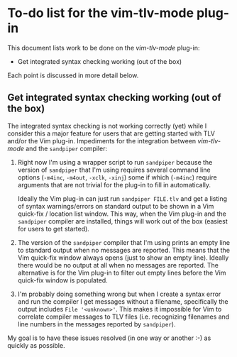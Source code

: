 # To-do list for the vim-tlv-mode plug-in

This document lists work to be done on the *vim-tlv-mode* plug-in:

 * Get integrated syntax checking working (out of the box)

Each point is discussed in more detail below.

## Get integrated syntax checking working (out of the box)

The integrated syntax checking is not working correctly (yet) while I consider
this a major feature for users that are getting started with TLV and/or the Vim
plug-in. Impediments for the integration between *vim-tlv-mode* and the
`sandpiper` compiler:

 1. Right now I'm using a wrapper script to run `sandpiper` because the version
    of `sandpiper` that I'm using requires several command line options
    (`-m4inc`, `-m4out`, `-xclk`, `-xinj`) some if which (`-m4inc`) require
    arguments that are not trivial for the plug-in to fill in automatically.

    Ideally the Vim plug-in can just run `sandpiper FILE.tlv` and get a listing
    of syntax warnings/errors on standard output to be shown in a Vim quick-fix
    / location list window. This way, when the Vim plug-in and the `sandpiper`
    compiler are installed, things will work out of the box (easiest for users
    to get started).

 2. The version of the `sandpiper` compiler that I'm using prints an empty line
    to standard output when no messages are reported. This means that the Vim
    quick-fix window always opens (just to show an empty line). Ideally there
    would be no output at all when no messages are reported. The alternative is
    for the Vim plug-in to filter out empty lines before the Vim quick-fix
    window is populated.

 3. I'm probably doing something wrong but when I create a syntax error and run
    the compiler I get messages without a filename, specifically the output
    includes `File '<unknown>'`. This makes it impossible for Vim to correlate
    compiler messages to TLV files (i.e. recognizing filenames and line numbers
    in the messages reported by `sandpiper`).

My goal is to have these issues resolved (in one way or another :-) as quickly
as possible.

